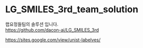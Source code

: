 # LG_SMILES_3rd_team_solution
랩요정들팀의 솔루션 입니다. 
\
https://github.com/dacon-ai/LG_SMILES_3rd

https://sites.google.com/view/unist-labelves/
